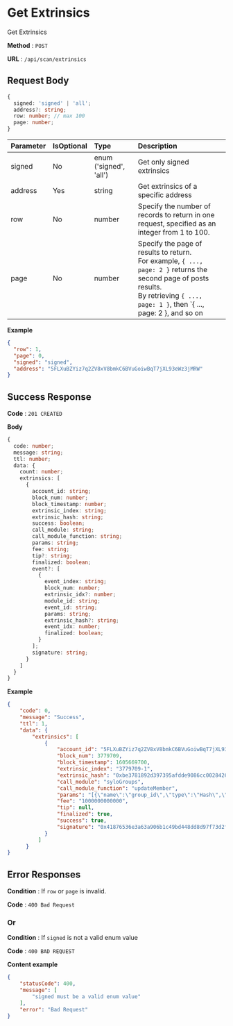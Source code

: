 # Get Extrinsics

Get Extrinsics

**Method** : `POST`

**URL** : `/api/scan/extrinsics`


## Request Body

```ts
{
  signed: 'signed' | 'all';
  address?: string;
  row: number; // max 100
  page: number;
}
```
| Parameter | IsOptional | Type | Description |
|:----------|:---|:-----|:------------|
|signed|No|enum ('signed', 'all')|Get only signed extrinsics|
|address|Yes|string|Get extrinsics of a specific address|
|row|No|number|Specify the number of records to return in one request, specified as an integer from 1 to 100.|
|page|No|number|Specify the page of results to return.<br> For example, `{ ..., page: 2 }` returns the second page of posts results.<br> By retrieving `{ ..., page: 1 }`, then `{ ..., page: 2 }, and so on|


**Example** 
```json
{
  "row": 1, 
  "page": 0, 
  "signed": "signed",
  "address": "5FLXuBZYiz7q2ZV8xV8bmkC6BVuGoiwBqT7jXL93eWz3jMRW"
}
```

## Success Response

**Code** : `201 CREATED`

**Body**

```ts
{
  code: number;
  message: string;
  ttl: number;
  data: {
    count: number;
    extrinsics: [
      {
        account_id: string;
        block_num: number;
        block_timestamp: number;
        extrinsic_index: string;
        extrinsic_hash: string;
        success: boolean;
        call_module: string;
        call_module_function: string;
        params: string;
        fee: string;
        tip?: string;
        finalized: boolean;
        event?: [
          {  
            event_index: string;
            block_num: number;
            extrinsic_idx?: number;
            module_id: string;
            event_id: string;
            params: string;
            extrinsic_hash?: string;
            event_idx: number;
            finalized: boolean;
          }
        ];
        signature: string;
      }
    ]
  }
}

```


**Example**

```json
{
    "code": 0,
    "message": "Success",
    "ttl": 1,
    "data": {
        "extrinsics": [
            {
                "account_id": "5FLXuBZYiz7q2ZV8xV8bmkC6BVuGoiwBqT7jXL93eWz3jMRW",
                "block_num": 3779709,
                "block_timestamp": 1605669700,
                "extrinsic_index": "3779709-1",
                "extrinsic_hash": "0xbe3781892d397395afdde9086cc0028426612468bd37841241284e92facf34ea",
                "call_module": "syloGroups",
                "call_module_function": "updateMember",
                "params": "[{\"name\":\"group_id\",\"type\":\"Hash\",\"value\":\"0x106851423c9fb772de97ab014bba76006e48c0d845acaddb377854bc57c51452\"},{\"name\":\"meta\",\"type\":\"Meta\",\"value\":[[\"chat:message:HEAD\",\"\\\"QmNxXEgMcfCVgdVD1pZBGPRQxLxjZ28m2js21mpRmSrq7i\\\"\"]]}]",
                "fee": "1000000000000",
                "tip": null,
                "finalized": true,
                "success": true,
                "signature": "0x41876536e3a63a906b1c49bd448dd8d97f73d2f181e4b96524b293fcccd81c04828cca95a87820d7d4f4962b5584ead08df1682ae1fae21da95cb0ee306f4904"
            }
          ]
      }
}
```

## Error Responses

**Condition** : If `row` or `page` is invalid.

**Code** : `400 Bad Request`


### Or

**Condition** : If `signed` is not a valid enum value

**Code** : `400 BAD REQUEST`

**Content example**

```json
{
    "statusCode": 400,
    "message": [
        "signed must be a valid enum value"
    ],
    "error": "Bad Request"
}
```